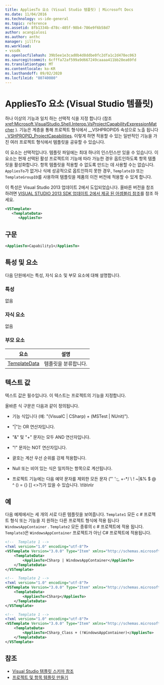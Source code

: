```yaml
---
title: AppliesTo 요소 (Visual Studio 템플릿) | Microsoft Docs
ms.date: 11/04/2016
ms.technology: vs-ide-general
ms.topic: reference
ms.assetid: 8fb1334b-d78c-405f-98b4-786e9f6b58d7
author: acangialosi
ms.author: anthc
manager: jillfra
ms.workload:
- vssdk
ms.openlocfilehash: 39b5ee1e3cad0b4d8ddbe0fc2dfa1c2d478ec063
ms.sourcegitcommit: 6cfffa72af599a9d667249caaaa411bb28ea69fd
ms.translationtype: MT
ms.contentlocale: ko-KR
ms.lasthandoff: 09/02/2020
ms.locfileid: "80740080"
---
```

# <a name="appliesto-element-visual-studio-templates"></a>AppliesTo 요소 (Visual Studio 템플릿)

하나 이상의 기능과 일치 하는 선택적 식을 지정 합니다 (참조 <xref:Microsoft.VisualStudio.Shell.Interop.VsProjectCapabilityExpressionMatcher> ). 기능은 계층을 통해 프로젝트 형식에서 __VSHPROPID5 속성으로 노출 됩니다 [. VSHPROPID_ProjectCapabilities](<xref:Microsoft.VisualStudio.Shell.Interop.__VSHPROPID5.VSHPROPID_ProjectCapabilities>). 이렇게 하면 적용할 수 있는 일반적인 기능을 가진 여러 프로젝트 형식에서 템플릿을 공유할 수 있습니다.

이 요소는 선택적입니다. 템플릿 파일에는 최대 하나의 인스턴스만 있을 수 있습니다. 이 요소는 현재 선택된 활성 프로젝트의 기능에 따라 가능한 경우 옵트인하도록 항목 템플릿을 활성화합니다. 항목 템플릿을 적용할 수 없도록 만드는 데 사용할 수는 없습니다. `AppliesTo`가 없거나 식에 성공적으로 옵트인하지 못한 경우, `TemplateID` 또는 `TemplateGroupID`를 사용하여 템플릿을 제품의 이전 버전에 적용할 수 있게 합니다.

이 특성은 Visual Studio 2013 업데이트 2에서 도입되었습니다. 올바른 버전을 참조 하려면 [VISUAL STUDIO 2013 SDK 업데이트 2에서 제공 된 어셈블리 참조](/previous-versions/dn632168(v=vs.120))를 참조 하세요.

```xml
<VSTemplate>
   <TemplateData>
      <AppliesTo>
```

## <a name="syntax"></a>구문

```xml
<AppliesTo>Capability1</AppliesTo>
```

## <a name="attributes-and-elements"></a>특성 및 요소

다음 단원에서는 특성, 자식 요소 및 부모 요소에 대해 설명합니다.

### <a name="attributes"></a>특성

없음

### <a name="child-elements"></a>자식 요소

없음

### <a name="parent-elements"></a>부모 요소

|요소|설명|
|-------------|-----------------|
|[TemplateData](../extensibility/templatedata-element-visual-studio-templates.md)|템플릿을 분류합니다.|

## <a name="text-value"></a>텍스트 값

텍스트 값은 필수입니다. 이 텍스트는 프로젝트의 기능을 지정합니다.

올바른 식 구문은 다음과 같이 정의됩니다.

- 기능 식입니다 (예: "(VisualC &#124; CSharp) + (MSTest &#124; NUnit)").

- "&#124;"는 OR 연산자입니다.

- "&" 및 "+" 문자는 모두 AND 연산자입니다.

- "!" 문자는 NOT 연산자입니다.

- 괄호는 계산 우선 순위를 강제 적용합니다.

- Null 또는 비어 있는 식은 일치하는 항목으로 계산됩니다.

- 프로젝트 기능에는 다음 예약 문자를 제외한 모든 문자 ("' ':;, +-*/ \\ ! ~&#124;&% $ @ ^ () = {} [] <>?)가 있을 수 있습니다. \t\b\n\r

## <a name="example"></a>예

다음 예제에서는 세 개의 서로 다른 템플릿을 보여줍니다. `Template1` 모든 c # 프로젝트 형식 또는 기능을 지 원하는 다른 프로젝트 형식에 적용 됩니다 `WindowsAppContainer` . `Template2` 모든 종류의 c # 프로젝트에 적용 됩니다. `Template3`은 `WindowsAppContainer` 프로젝트가 아닌 C# 프로젝트에 적용됩니다.

```xml
<!--  Template 1 -->
<?xml version="1.0" encoding="utf-8"?>
<VSTemplate Version="3.0.0" Type="Item" xmlns="http://schemas.microsoft.com/developer/vstemplate/2005" xmlns:xsi="http://www.w3.org/2001/XMLSchema-instance" xsi:schemaLocation="http://schemas.microsoft.com/developer/vstemplate/2005">
    <TemplateData>
        <AppliesTo>CSharp | WindowsAppContainer</AppliesTo>
    </TemplateData>
</VSTemplate>

<!--  Template 2 -->
<?xml version="1.0" encoding="utf-8"?>
<VSTemplate Version="3.0.0" Type="Item" xmlns="http://schemas.microsoft.com/developer/vstemplate/2005" xmlns:xsi="http://www.w3.org/2001/XMLSchema-instance" xsi:schemaLocation="http://schemas.microsoft.com/developer/vstemplate/2005">
    <TemplateData>
        <AppliesTo>CSharp</AppliesTo>
    </TemplateData>
</VSTemplate>

<!--  Template 1 -->
<?xml version="1.0" encoding="utf-8"?>
<VSTemplate Version="3.0.0" Type="Item" xmlns="http://schemas.microsoft.com/developer/vstemplate/2005" xmlns:xsi="http://www.w3.org/2001/XMLSchema-instance" xsi:schemaLocation="http://schemas.microsoft.com/developer/vstemplate/2005">
    <TemplateData>
        <AppliesTo>CSharp_Class + (!WindowsAppContainer)</AppliesTo>
    </TemplateData>
</VSTemplate>
```

## <a name="see-also"></a>참조

- [Visual Studio 템플릿 스키마 참조](../extensibility/visual-studio-template-schema-reference.md)
- [프로젝트 및 항목 템플릿 만들기](../ide/creating-project-and-item-templates.md)
